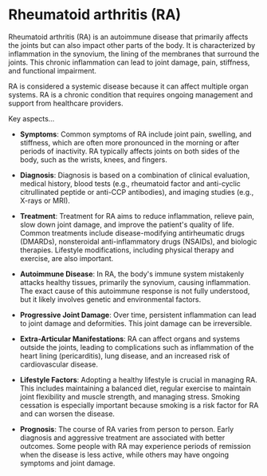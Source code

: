 # Rheumatoid arthritis (RA)

Rheumatoid arthritis (RA) is an autoimmune disease that primarily affects the joints but can also impact other parts of the body. It is characterized by inflammation in the synovium, the lining of the membranes that surround the joints. This chronic inflammation can lead to joint damage, pain, stiffness, and functional impairment.

RA is considered a systemic disease because it can affect multiple organ systems. RA is a chronic condition that requires ongoing management and support from healthcare providers.

Key aspects…

* **Symptoms**: Common symptoms of RA include joint pain, swelling, and stiffness, which are often more pronounced in the morning or after periods of inactivity. RA typically affects joints on both sides of the body, such as the wrists, knees, and fingers.

* **Diagnosis**: Diagnosis is based on a combination of clinical evaluation, medical history, blood tests (e.g., rheumatoid factor and anti-cyclic citrullinated peptide or anti-CCP antibodies), and imaging studies (e.g., X-rays or MRI).

* **Treatment**: Treatment for RA aims to reduce inflammation, relieve pain, slow down joint damage, and improve the patient's quality of life. Common treatments include disease-modifying antirheumatic drugs (DMARDs), nonsteroidal anti-inflammatory drugs (NSAIDs), and biologic therapies. Lifestyle modifications, including physical therapy and exercise, are also important.

* **Autoimmune Disease**: In RA, the body's immune system mistakenly attacks healthy tissues, primarily the synovium, causing inflammation. The exact cause of this autoimmune response is not fully understood, but it likely involves genetic and environmental factors.

* **Progressive Joint Damage**: Over time, persistent inflammation can lead to joint damage and deformities. This joint damage can be irreversible.

* **Extra-Articular Manifestations**: RA can affect organs and systems outside the joints, leading to complications such as inflammation of the heart lining (pericarditis), lung disease, and an increased risk of cardiovascular disease.

* **Lifestyle Factors**: Adopting a healthy lifestyle is crucial in managing RA. This includes maintaining a balanced diet, regular exercise to maintain joint flexibility and muscle strength, and managing stress. Smoking cessation is especially important because smoking is a risk factor for RA and can worsen the disease.

* **Prognosis**: The course of RA varies from person to person. Early diagnosis and aggressive treatment are associated with better outcomes. Some people with RA may experience periods of remission when the disease is less active, while others may have ongoing symptoms and joint damage.
